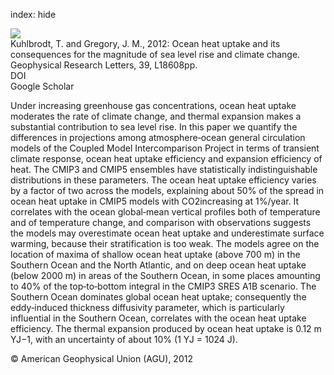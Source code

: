 index: hide

<div class="Citation">
    <div class="Citation-thumb CitationThumb-linked"  data-href="https://doi.org/10.1029/2012gl052952">
      <img src="https://static.claimspace.cloud/climate-study-static/refs/thumbs/10/Kuhlbrodt_and_Gregory_2012-thumb.png" />
    </div>

  <div class="Citation-body">
    <div class="Citation-text">Kuhlbrodt, T. and Gregory, J. M., 2012: Ocean heat uptake and its consequences for the magnitude of sea level rise and climate change. <span class="Article-journal">Geophysical Research Letters, </span><span class="Article-volume">39, </span>L18608pp.</div>
    <div class="Citation-links">
      <div class="CitationLink" data-href="https://doi.org/10.1029/2012gl052952">
        <div class="CitationLink-icon CitationLink-Doi"></div>
        <div class="CitationLink-text">DOI</div>
      </div>
      <div class="CitationLink" data-href="https://scholar.google.com/scholar?q=10.1029/2012gl052952">
        <div class="CitationLink-icon CitationLink-Scholar"></div>
        <div class="CitationLink-text">Google Scholar</div>
      </div>
    </div>
  </div>
</div>

Under increasing greenhouse gas concentrations, ocean heat uptake moderates the rate of climate change, and thermal expansion makes a substantial contribution to sea level rise. In this paper we quantify the differences in projections among atmosphere‐ocean general circulation models of the Coupled Model Intercomparison Project in terms of transient climate response, ocean heat uptake efficiency and expansion efficiency of heat. The CMIP3 and CMIP5 ensembles have statistically indistinguishable distributions in these parameters. The ocean heat uptake efficiency varies by a factor of two across the models, explaining about 50% of the spread in ocean heat uptake in CMIP5 models with CO2increasing at 1%/year. It correlates with the ocean global‐mean vertical profiles both of temperature and of temperature change, and comparison with observations suggests the models may overestimate ocean heat uptake and underestimate surface warming, because their stratification is too weak. The models agree on the location of maxima of shallow ocean heat uptake (above 700 m) in the Southern Ocean and the North Atlantic, and on deep ocean heat uptake (below 2000 m) in areas of the Southern Ocean, in some places amounting to 40% of the top‐to‐bottom integral in the CMIP3 SRES A1B scenario. The Southern Ocean dominates global ocean heat uptake; consequently the eddy‐induced thickness diffusivity parameter, which is particularly influential in the Southern Ocean, correlates with the ocean heat uptake efficiency. The thermal expansion produced by ocean heat uptake is 0.12 m YJ−1, with an uncertainty of about 10% (1 YJ = 1024 J).

<div class="Citation-copy">
&copy; American Geophysical Union (AGU), 2012
</div>